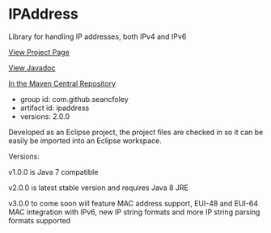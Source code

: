 # IPAddress
Library for handling IP addresses, both IPv4 and IPv6

[View Project Page](https://seancfoley.github.io/IPAddress/)

[View Javadoc](https://seancfoley.github.io/IPAddress/IPAddress/apidocs/)

[In the Maven Central Repository](https://repo1.maven.org/maven2/com/github/seancfoley/ipaddress/)
- group id: com.github.seancfoley
- artifact id: ipaddress
- versions: 2.0.0

Developed as an Eclipse project, the project files are checked in so it can be easily be imported into an Eclipse workspace.

Versions:

v1.0.0 is Java 7 compatible

v2.0.0 is latest stable version and requires Java 8 JRE

v3.0.0 to come soon will feature MAC address support, EUI-48 and EUI-64 MAC integration with IPv6, new IP string formats and more IP string parsing formats supported
